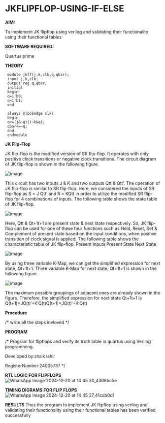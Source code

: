 # JKFLIPFLOP-USING-IF-ELSE

**AIM:** 

To implement  JK flipflop using verilog and validating their functionality using their functional tables

**SOFTWARE REQUIRED:**

Quartus prime

**THEORY**

     module jkff(j,k,clk,q,qbar);
     input j,k,clk;
     output reg q,qbar;
     initial 
     begin
     q=1'b0;
     q=1'b1;
     end 
     
     always @(posedge clk)
     begin 
     q<=(j&~q)|(~k&q);
     qbar<=~q;
     end
     endmodule

**JK Flip-Flop**

JK flip-flop is the modified version of SR flip-flop. It operates with only positive clock transitions or negative clock transitions. The circuit diagram of JK flip-flop is shown in the following figure.

![image](https://github.com/naavaneetha/JKFLIPFLOP-USING-IF-ELSE/assets/154305477/a649c30b-232b-4558-b188-fd6c09845180)


This circuit has two inputs J & K and two outputs Qtt & Qtt’. The operation of JK flip-flop is similar to SR flip-flop. Here, we considered the inputs of SR flip-flop as S = J Qtt’ and R = KQtt in order to utilize the modified SR flip-flop for 4 combinations of inputs. The following table shows the state table of JK flip-flop.

![image](https://github.com/naavaneetha/JKFLIPFLOP-USING-IF-ELSE/assets/154305477/c4360742-e8a8-4937-b089-c46c0433f9a3)

 
Here, Qtt & Qt+1t+1 are present state & next state respectively. So, JK flip-flop can be used for one of these four functions such as Hold, Reset, Set & Complement of present state based on the input conditions, when positive transition of clock signal is applied. The following table shows the characteristic table of JK flip-flop. Present Inputs Present State Next State
 
![image](https://github.com/naavaneetha/JKFLIPFLOP-USING-IF-ELSE/assets/154305477/6c275261-a6d5-4c37-a3a7-1e88ca11c4cd)

By using three variable K-Map, we can get the simplified expression for next state, Qt+1t+1. Three variable K-Map for next state, Qt+1t+1 is shown in the following figure.
 
![image](https://github.com/naavaneetha/JKFLIPFLOP-USING-IF-ELSE/assets/154305477/5174f41b-0ce0-4329-a372-6d1943ea6673)

The maximum possible groupings of adjacent ones are already shown in the figure. Therefore, the simplified expression for next state Qt+1t+1 is Q(t+1)=JQ(t)′+K′Q(t)Q(t+1)=JQ(t)′+K′Q(t)

**Procedure**

/* write all the steps invloved */

**PROGRAM**

/* Program for flipflops and verify its truth table in quartus using Verilog programming. 

Developed by:shaik lahir

RegisterNumber:24005737
*/

**RTL LOGIC FOR FLIPFLOPS**
![WhatsApp Image 2024-12-20 at 14 45 30_4308bc5e](https://github.com/user-attachments/assets/e1f11517-0269-4877-8a35-57bc395dd2b3)

**TIMING DIGRAMS FOR FLIP FLOPS**
![WhatsApp Image 2024-12-20 at 14 45 37_41cdb0d1](https://github.com/user-attachments/assets/ab0ac336-6515-439b-94b5-f9454792105b)

**RESULTS**
Thus the program to implement JK flipflop using verilog and validating their functionality using their functional tables has been verified successfully
